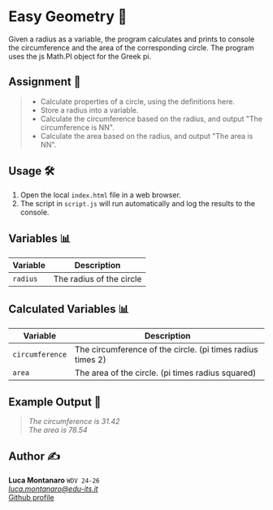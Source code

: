 # Easy Geometry 📐

Given a radius as a variable, the program calculates and prints to console the circumference and the area of the corresponding circle. The program uses the js Math.PI object for the Greek pi.

## Assignment 📝
> - Calculate properties of a circle, using the definitions here.
> - Store a radius into a variable.
> - Calculate the circumference based on the radius, and output "The circumference is NN".
> - Calculate the area based on the radius, and output "The area is NN".

## Usage 🛠️

1. Open the local `index.html` file in a web browser.
2. The script in `script.js` will run automatically and log the results to the console.

## Variables 📊

| Variable | Description            |
|----------|------------------------|
| `radius` | The radius of the circle |

## Calculated Variables 📊

| Variable       | Description                                      |
|----------------|--------------------------------------------------|
| `circumference`| The circumference of the circle. (pi times radius times 2) |
| `area`         | The area of the circle. (pi times radius squared) |

## Example Output 📜

>*The circumference is 31.42*  
>*The area is 78.54*

## Author ✍️

**Luca Montanaro** `WDV 24-26`  
*luca.montanaro@edu-its.it*  
[Github profile](https://github.com/LucaM0nt)
